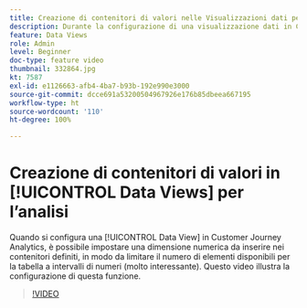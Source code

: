 ```yaml
---
title: Creazione di contenitori di valori nelle Visualizzazioni dati per l’analisi
description: Durante la configurazione di una visualizzazione dati in Customer Journey Analytics, puoi impostare una dimensione numerica da inserire nei contenitori definiti, in modo da limitare il numero di elementi disponibili per la tabella a intervalli di numeri (molto interessante). Questo video illustra la configurazione di questa funzione.
feature: Data Views
role: Admin
level: Beginner
doc-type: feature video
thumbnail: 332864.jpg
kt: 7587
exl-id: e1126663-afb4-4ba7-b93b-192e990e3000
source-git-commit: dcce691a53200504967926e176b85dbeea667195
workflow-type: ht
source-wordcount: '110'
ht-degree: 100%

---
```


# Creazione di contenitori di valori in [!UICONTROL Data Views] per l’analisi

Quando si configura una [!UICONTROL Data View] in Customer Journey Analytics, è possibile impostare una dimensione numerica da inserire nei contenitori definiti, in modo da limitare il numero di elementi disponibili per la tabella a intervalli di numeri (molto interessante). Questo video illustra la configurazione di questa funzione.

>[!VIDEO](https://video.tv.adobe.com/v/332864/?quality=12&learn=on)
